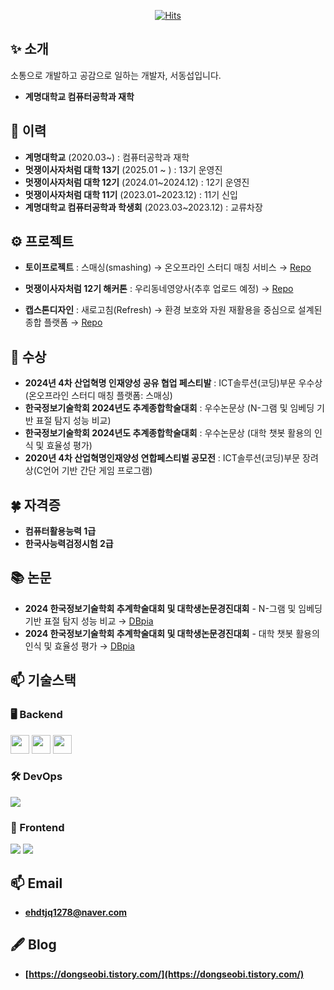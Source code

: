 <div align="center">
  
[![Hits](https://hits.seeyoufarm.com/api/count/incr/badge.svg?url=https%3A%2F%2Fgithub.com%2Fdongsubnambuk&count_bg=%2379C83D&title_bg=%23555555&icon=&icon_color=%23E7E7E7&title=hits&edge_flat=false)](https://hits.seeyoufarm.com)
 
</div>

## ✨ 소개
소통으로 개발하고 공감으로 일하는 개발자, 서동섭입니다.
- **계명대학교 컴퓨터공학과 재학**

## 👋 이력  

- **계명대학교** (2020.03~) : 컴퓨터공학과 재학
- **멋쟁이사자처럼 대학 13기** (2025.01 ~ ) : 13기 운영진  
- **멋쟁이사자처럼 대학 12기** (2024.01~2024.12) : 12기 운영진  
- **멋쟁이사자처럼 대학 11기** (2023.01~2023.12) : 11기 신입
- **계명대학교 컴퓨터공학과 학생회** (2023.03~2023.12) : 교류차장

## ⚙ 프로젝트

- **토이프로젝트** : 스매싱(smashing)
  → 온오프라인 스터디 매칭 서비스
  → <a href="https://github.com/dongsubnambuk/SMASHING" target="_blank">Repo</a>
  
- **멋쟁이사자처럼 12기 해커톤** : 우리동네영양사(추후 업로드 예정)
  → <a href="">Repo</a>
  
- **캡스톤디자인** : 새로고침(Refresh)
  → 환경 보호와 자원 재활용을 중심으로 설계된 종합 플랫폼
  → <a href="https://github.com/TEAM-CP6Q/Reload_F5" target="_blank">Repo</a>

## 🎉 수상  

- **2024년 4차 산업혁명 인재양성 공유 협업 페스티발** : ICT솔루션(코딩)부문 우수상(온오프라인 스터디 매칭 플랫폼: 스매싱)
- **한국정보기술학회 2024년도 추계종합학술대회** : 우수논문상 (N-그램 및 임베딩 기반 표절 탐지 성능 비교)  
- **한국정보기술학회 2024년도 추계종합학술대회** : 우수논문상 (대학 챗봇 활용의 인식 및 효율성 평가)
- **2020년 4차 산업혁명인재양성 연합페스티벌 공모전** : ICT솔루션(코딩)부문 장려상(C언어 기반 간단 게임 프로그램)
  
## 🍀 자격증 
- **컴퓨터활용능력 1급**  
- **한국사능력검정시험 2급**


## 📚 논문  

- **2024 한국정보기술학회 추계학술대회 및 대학생논문경진대회** - N-그램 및 임베딩 기반 표절 탐지 성능 비교
  → <a href="https://www.dbpia.co.kr/journal/articleDetail?nodeId=NODE12025335" target="_blank">DBpia</a>  
- **2024 한국정보기술학회 추계학술대회 및 대학생논문경진대회** - 대학 챗봇 활용의 인식 및 효율성 평가 
  → <a href="https://www.dbpia.co.kr/journal/articleDetail?nodeId=NODE12025346" target="_blank">DBpia</a>  

## 📫 기술스택  

### 🖥 Backend  
<p align="left">
  <img src="https://img.shields.io/badge/Spring-6DB33F?style=flat&logo=spring&logoColor=white" height="30"/>
  <img src="https://img.shields.io/badge/Java-007396?style=flat&logo=java&logoColor=white" height="30"/>
  <img src="https://img.shields.io/badge/MySQL-4479A1?style=flat&logo=mysql&logoColor=white" height="30"/>
</p>

### 🛠 DevOps  
<p align="left">
<!--   <img src="https://img.shields.io/badge/AWS-232F3E?style=flat&logo=amazon-aws&logoColor=white" height="30"/>
  <img src="https://img.shields.io/badge/Nginx-009639?style=flat&logo=nginx&logoColor=white" height="30"/> -->
  <img src="https://skillicons.dev/icons?i=nginx,aws&theme=dark" />
</p>


### 🎨 Frontend 
<p align="left">
<!--   <img src="https://img.shields.io/badge/HTML5-E34F26?style=flat&logo=html5&logoColor=white" height="30"/>
  <img src="https://img.shields.io/badge/CSS3-1572B6?style=flat&logo=css3&logoColor=white" height="30"/>
  <img src="https://img.shields.io/badge/JavaScript-F7DF1E?style=flat&logo=javascript&logoColor=black" height="30"/>
  <img src="https://img.shields.io/badge/React-61DAFB?style=for-the-badge&logo=react&logoColor=black" height="30"/> -->
  <img src="https://skillicons.dev/icons?i=html,css,js,react&theme=dark" />
  <img src="https://img.shields.io/badge/React_Native-20232A?style=for-the-badge&logo=react&logoColor=61DAFB">
</p>


## 📫 Email  

- **ehdtjq1278@naver.com**  

## 🖋 Blog 

- **[https://dongseobi.tistory.com/](https://dongseobi.tistory.com/)**  

